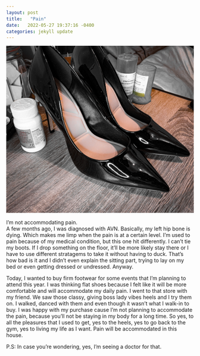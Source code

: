 ```yaml
---
layout: post
title:   "Pain"
date:   2022-05-27 19:37:16 -0400
categories: jekyll update
---
```

		
  <p> <img src="/assets/img/IMG.jpg"/> </p>

<p> 
I’m not accommodating pain.<br>
A few months ago, I was diagnosed with AVN. Basically, my left hip bone is dying.
Which makes me limp when the pain is at a certain level. I’m used to pain because of my medical condition, but this one hit differently. 
I can’t tie my boots. 
If I drop something on the floor, it’ll be more likely stay there or I have to use different stratagems to take it without having to duck. 
That’s how bad is it and I didn’t even explain the sitting part, trying to lay on my bed or even getting dressed or undressed. Anyway. </p>

<p> Today, I wanted to buy firm footwear for some events that I’m planning to attend this year.
I was thinking flat shoes because I felt like it will be more comfortable and will accommodate my daily pain.
I went to that store with my friend. We saw those classy, giving boss lady vibes heels and I try them on.
I walked, danced with them and even though it wasn’t what I walk-in to buy. 
I was happy with my purchase cause I’m not planning to accommodate the pain, because you’ll not be staying in my body for a long time. 
So yes, to all the pleasures that I used to get, yes to the heels, yes to go back to the gym, yes to living my life as I want.
Pain will be accommodated in this house. </p>

<p>  P.S: In case you’re wondering, yes, I’m seeing a doctor for that. <br></p>













